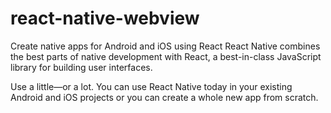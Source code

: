 # react-native-webview
Create native apps for Android and iOS using React
React Native combines the best parts of native development with React, a best-in-class JavaScript library for building user interfaces.

Use a little—or a lot. You can use React Native today in your existing Android and iOS projects or you can create a whole new app from scratch.
